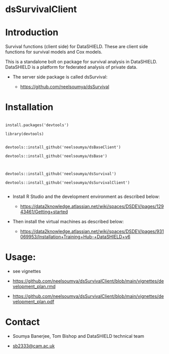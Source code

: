 # dsSurvivalClient

# Introduction

Survival functions (client side) for DataSHIELD. These are client side functions for survival models and Cox models.

This is a standalone bolt on package for survival analysis in DataSHIELD. DataSHIELD is a platform for federated analysis of private data.

* The server side package is called dsSurvival:

    * https://github.com/neelsoumya/dsSurvival

# Installation

```

install.packages('devtools')

library(devtools)


devtools::install_github('neelsoumya/dsBaseClient')
	
devtools::install_github('neelsoumya/dsBase')
	


devtools::install_github('neelsoumya/dsSurvival')

devtools::install_github('neelsoumya/dsSurvivalClient')


```

* Install R Studio and the development environment as described below:

    * https://data2knowledge.atlassian.net/wiki/spaces/DSDEV/pages/12943461/Getting+started


* Then install the virtual machines as described below:

    * https://data2knowledge.atlassian.net/wiki/spaces/DSDEV/pages/931069953/Installation+Training+Hub-+DataSHIELD+v6


# Usage:

* see vignettes   

* https://github.com/neelsoumya/dsSurvivalClient/blob/main/vignettes/development_plan.rmd

* https://github.com/neelsoumya/dsSurvivalClient/blob/main/vignettes/development_plan.pdf


# Contact

* Soumya Banerjee, Tom Bishop and DataSHIELD technical team

* sb2333@cam.ac.uk
    
